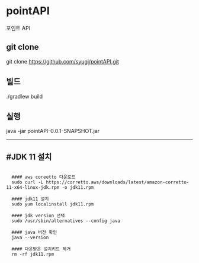# pointAPI
포인트 API

## git clone

git clone https://github.com/syugi/pointAPI.git

## 빌드

./gradlew build 

## 실행

java -jar pointAPI-0.0.1-SNAPSHOT.jar




------------



## #JDK 11 설치

``` 

  #### aws coreetto 다운로드
  sudo curl -L https://corretto.aws/downloads/latest/amazon-corretto-11-x64-linux-jdk.rpm -o jdk11.rpm

  #### jdk11 설치
  sudo yum localinstall jdk11.rpm

  #### jdk version 선택
  sudo /usr/sbin/alternatives --config java

  #### java 버전 확인
  java --version

  #### 다운받은 설치키트 제거
  rm -rf jdk11.rpm
``` 
